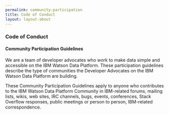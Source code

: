 ```yaml
---
permalink: community-participation
title: Code of Conduct
layout: layout-about
---
```


### Code of Conduct

#### Community Participation Guidelines

We are a team of developer advocates who work to make data simple and accessible on the IBM Watson Data Platform. These participation guidelines describe the type of communities the Developer Advocates on the IBM Watson Data Platform are building. 
 
These Community Participation Guidelines apply to anyone who contributes to the IBM Watson Data Platform Community in IBM-related forums, mailing lists, wikis, web sites, IRC channels, bugs, events, conferences, Stack Overflow responses, public meetings or person to person, IBM-related correspondence.